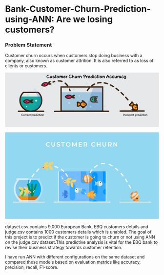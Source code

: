 # Bank-Customer-Churn-Prediction-using-ANN: Are we losing customers?

### Problem Statement
Customer churn occurs when customers stop doing business with a company, also known as customer attrition. It is also referred to as loss of clients or customers.
<p align="center">
  <img src="img/customer_churn.jpeg">
</p>
<p align="center">
  <img src="img/customerchurn.jpg">
</p>

dataset.csv contains 9,000 European Bank, EBQ customers details and judge.csv contains 1000 customers details which is unabled. The goal of this project is to predict if the customer is going to churn or not using ANN on the judge.csv dataset.This predictive analysis is vital for the EBQ bank to revise their business strategy towards customer retention. 

I have run ANN with different configurations on the same dataset and compared these models based on evaluation metrics like accuracy, precision, recall, F1-score.
